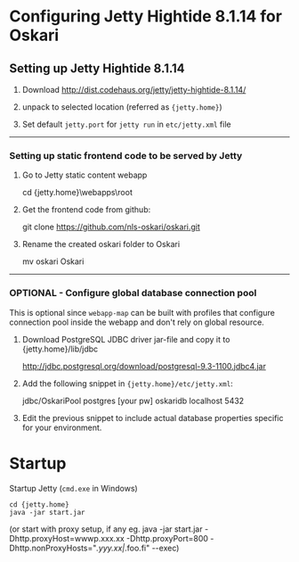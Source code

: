 # Configuring Jetty Hightide 8.1.14 for Oskari

## Setting up Jetty Hightide 8.1.14

1) Download http://dist.codehaus.org/jetty/jetty-hightide-8.1.14/

2) unpack to selected location (referred as `{jetty.home}`)

3) Set default `jetty.port` for `jetty run` in `etc/jetty.xml` file

     <Call name="addConnector">
      <Arg>
          <New class="org.eclipse.jetty.server.nio.SelectChannelConnector">
            <Set name="host"><Property name="jetty.host" /></Set>
            <Set name="port"><Property name="jetty.port" default="8888"/></Set>

---------------------------------------------

### Setting up static frontend code to be served by Jetty

1) Go to Jetty static content webapp

    cd {jetty.home}\webapps\root

2) Get the frontend code from github:

    git clone https://github.com/nls-oskari/oskari.git

3) Rename the created oskari folder to Oskari

    mv oskari Oskari

---------------------------------------------


### OPTIONAL - Configure global database connection pool

This is optional since `webapp-map` can be built with profiles that configure connection pool inside the webapp and don't rely on global resource.

1) Download PostgreSQL JDBC driver jar-file and copy it to {jetty.home}/lib/jdbc

    http://jdbc.postgresql.org/download/postgresql-9.3-1100.jdbc4.jar

2) Add the following snippet in `{jetty.home}/etc/jetty.xml`:

    <New id="OskariPool" class="org.eclipse.jetty.plus.jndi.Resource">
       <Arg></Arg>
       <Arg>jdbc/OskariPool</Arg>
       <Arg>
          <New class="org.postgresql.ds.PGSimpleDataSource">
             <Set name="User">postgres</Set>
             <Set name="Password">[your pw]</Set>
             <Set name="DatabaseName">oskaridb</Set>
             <Set name="ServerName">localhost</Set>
             <Set name="PortNumber">5432</Set>
          </New>
       </Arg>
    </New>

3) Edit the previous snippet to include actual database properties specific for your environment.

# Startup

Startup Jetty  (`cmd.exe` in Windows)

    cd {jetty.home}
    java -jar start.jar

   (or start with proxy setup, if any  eg. java -jar start.jar -Dhttp.proxyHost=wwwp.xxx.xx -Dhttp.proxyPort=800 -Dhttp.nonProxyHosts="*.yyy.xx|*.foo.fi" --exec)

